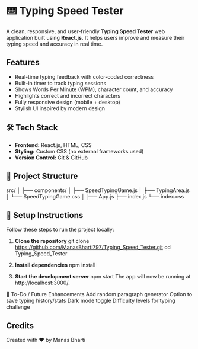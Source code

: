 # ⌨️ Typing Speed Tester

A clean, responsive, and user-friendly **Typing Speed Tester** web application built using **React.js**. It helps users improve and measure their typing speed and accuracy in real time.

##  Features

-  Real-time typing feedback with color-coded correctness
-  Built-in timer to track typing sessions
-  Shows Words Per Minute (WPM), character count, and accuracy
-  Highlights correct and incorrect characters
-  Fully responsive design (mobile + desktop)
-  Stylish UI inspired by modern design

## 🛠️ Tech Stack

- **Frontend:** React.js, HTML, CSS
- **Styling:** Custom CSS (no external frameworks used)
- **Version Control:** Git & GitHub

## 📂 Project Structure

src/
│
├── components/
│ ├── SpeedTypingGame.js
│ ├── TypingArea.js
│ └── SpeedTypingGame.css
│
├── App.js
├── index.js
└── index.css

## 🔧 Setup Instructions

Follow these steps to run the project locally:

1. **Clone the repository**
git clone https://github.com/ManasBharti797/Typing_Speed_Tester.git
cd Typing_Speed_Tester

2. **Install dependencies** 
npm install

3. **Start the development server**
npm start
The app will now be running at http://localhost:3000/.

📌 To-Do / Future Enhancements
 Add random paragraph generator
 Option to save typing history/stats
 Dark mode toggle
 Difficulty levels for typing challenge

 ##  Credits
  Created with ❤️ by Manas Bharti





